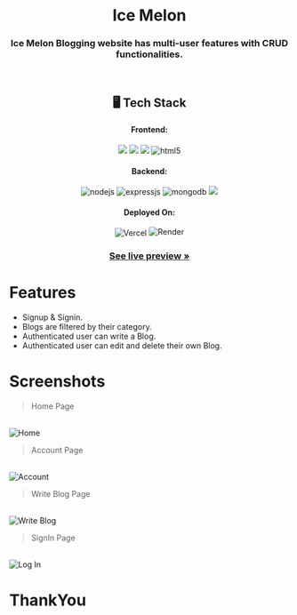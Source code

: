 <h1 align="center">Ice Melon</h1>

<h3 align="center">Ice Melon Blogging website has multi-user features with CRUD functionalities.</h3>

<br />


<h2 align="center">🖥️ Tech Stack</h2>


<h4 align="center">Frontend:</h4>

<p align="center">
   <img src="https://img.shields.io/badge/Next.js-black?style=for-the-badge&logo=next.js&logoColor=white" />
    <img src="https://img.shields.io/badge/typescript-%23007ACC.svg?style=for-the-badge&logo=typescript&logoColor=white" />
    <img src="https://img.shields.io/badge/chakra-%234ED1C5.svg?style=for-the-badge&logo=chakraui&logoColor=white" />
  <img src="https://img.shields.io/badge/HTML5-E34F26?style=for-the-badge&logo=html5&logoColor=white" alt="html5" />
</p>


<h4 align="center">Backend:</h4>

<p align="center">
  <img src="https://img.shields.io/badge/Node.js-339933?style=for-the-badge&logo=nodedotjs&logoColor=white" alt="nodejs" />
  <img src="https://img.shields.io/badge/Express.js-000000?style=for-the-badge&logo=express&logoColor=white" alt="expressjs" />
  <img src="https://img.shields.io/badge/MongoDB-4EA94B?style=for-the-badge&logo=mongodb&logoColor=white" alt="mongodb" />
<img src="https://img.shields.io/badge/JWT-black?style=for-the-badge&logo=JSON%20web%20tokens" />
</p>





<h4 align="center">Deployed On:</h4>

<p align="center">
 <img src="https://img.shields.io/badge/vercel-%23000000.svg?style=for-the-badge&logo=vercel&logoColor=whit" align="center" alt="Vercel"/>
  <img src="https://img.shields.io/badge/Render-FE3B7.svg?style=for-the-badge&logo=render&logoColor=black" alt="Render"/>
</p>

<h3 align="center"><a href="https://ice-melon.vercel.app"><strong>See live preview »</strong></a></h3>

# Features
- Signup & Signin.
- Blogs are filtered by their category.
- Authenticated user can write a Blog.
- Authenticated user can edit and delete their own Blog.

# Screenshots
<blockquote>Home Page</blockquote>
<br>
<img src="https://i.ibb.co/TYqLBMf/ICEMELON.png" alt="Home"
    border="0" />

<br>

<blockquote>Account Page</blockquote>
<br>
<img src="https://i.ibb.co/tPKv1bZ/ICEMELON.png" alt="Account"
    border="0" />
<br>

<blockquote>Write Blog Page</blockquote>
<br>
<img src="https://i.ibb.co/wB7N6nf/IC.png" alt="Write Blog"
    border="0" />
<br>


<blockquote>SignIn Page</blockquote>
<br>
<img src="https://i.ibb.co/p3c1G88/ICEMELON.png" alt="Log In"
    border="0" />
<br>

# ThankYou
